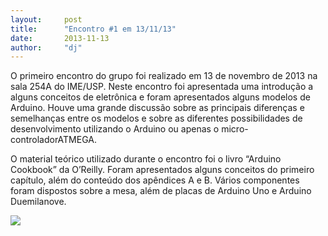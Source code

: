 ```yaml
---
layout:     post
title:      "Encontro #1 em 13/11/13"
date:       2013-11-13
author:     "dj"
---
```

O primeiro encontro do grupo foi realizado em 13 de novembro de 2013 na sala 254A do IME/USP. Neste encontro foi apresentada uma introdução a alguns conceitos de eletrônica e foram apresentados alguns modelos de Arduino. Houve uma grande discussão sobre as principais diferenças e semelhanças entre os modelos e sobre as diferentes possibilidades de desenvolvimento utilizando o Arduino ou apenas o micro-controladorATMEGA.

O material teórico utilizado durante o encontro foi o livro “Arduino Cookbook” da O’Reilly. Foram apresentados alguns conceitos do primeiro capítulo, além do conteúdo dos apêndices A e B. Vários componentes foram dispostos sobre a mesa, além de placas de Arduino Uno e Arduino Duemilanove.

<img src="{{ site.baseurl }}/img/cook.jpg" style="margin: 0 auto; max-height: 390px;">
